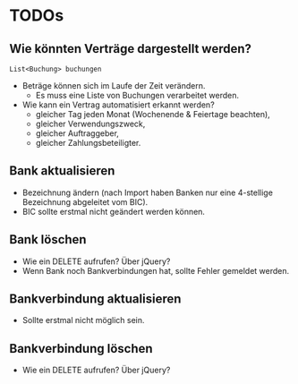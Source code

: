 # TODOs

## Wie könnten Verträge dargestellt werden?

`List<Buchung> buchungen`

- Beträge können sich im Laufe der Zeit verändern.
    - Es muss eine Liste von Buchungen verarbeitet werden.
- Wie kann ein Vertrag automatisiert erkannt werden?
    - gleicher Tag jeden Monat (Wochenende & Feiertage beachten),
    - gleicher Verwendungszweck,
    - gleicher Auftraggeber,
    - gleicher Zahlungsbeteiligter.

## Bank aktualisieren

- Bezeichnung ändern (nach Import haben Banken nur eine 4-stellige Bezeichnung abgeleitet vom BIC).
- BIC sollte erstmal nicht geändert werden können.

## Bank löschen

- Wie ein DELETE aufrufen? Über jQuery?
- Wenn Bank noch Bankverbindungen hat, sollte Fehler gemeldet werden.

## Bankverbindung aktualisieren

- Sollte erstmal nicht möglich sein.

## Bankverbindung löschen

- Wie ein DELETE aufrufen? Über jQuery?

